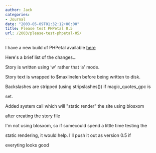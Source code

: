 ```yaml
---
author: Jack
categories:
- Journal
date: "2003-05-09T01:32:12+00:00"
title: Please test PHPetal 0.5
url: /2003/please-test-phpetal-05/
---
```


I have a new build of PHPetal available [here][1]

Here's a brief list of the changes&#8230;

Story is written using &#8216;w' rather that &#8216;a' mode.

Story text is wrapped to $maxlinelen before being written to disk.

Backslashes are stripped (using stripslashes()) if magic\_quotes\_gpc is
  

  
set.

Added system call which will "static render" the site using blosxom
  

  
after creating the story file

I'm not using blosxom, so if somecould spend a little time testing the
  

  
static rendering, it would help. I'll push it out as version 0.5 if
  

  
everyting looks good

 [1]: //www.jackbaty.com/downloads/phpetal-0_5-20030309.tgz"